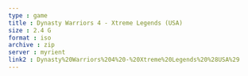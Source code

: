 ```yaml
---
type : game
title : Dynasty Warriors 4 - Xtreme Legends (USA)
size : 2.4 G
format : iso
archive : zip
server : myrient
link2 : Dynasty%20Warriors%204%20-%20Xtreme%20Legends%20%28USA%29
---
```

